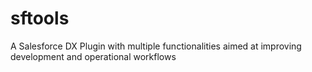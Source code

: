 # sftools
A Salesforce DX Plugin with multiple functionalities aimed at improving development and operational workflows
